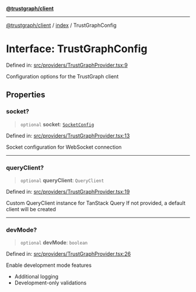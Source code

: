 [**@trustgraph/client**](../../README.md)

***

[@trustgraph/client](../../README.md) / [index](../README.md) / TrustGraphConfig

# Interface: TrustGraphConfig

Defined in: [src/providers/TrustGraphProvider.tsx:9](https://github.com/trustgraph-ai/trustgraph-ts-client/blob/9a2bad46722f27bb783391eed1d9289614cc905a/src/providers/TrustGraphProvider.tsx#L9)

Configuration options for the TrustGraph client

## Properties

### socket?

> `optional` **socket**: [`SocketConfig`](../../types/interfaces/SocketConfig.md)

Defined in: [src/providers/TrustGraphProvider.tsx:13](https://github.com/trustgraph-ai/trustgraph-ts-client/blob/9a2bad46722f27bb783391eed1d9289614cc905a/src/providers/TrustGraphProvider.tsx#L13)

Socket configuration for WebSocket connection

***

### queryClient?

> `optional` **queryClient**: `QueryClient`

Defined in: [src/providers/TrustGraphProvider.tsx:19](https://github.com/trustgraph-ai/trustgraph-ts-client/blob/9a2bad46722f27bb783391eed1d9289614cc905a/src/providers/TrustGraphProvider.tsx#L19)

Custom QueryClient instance for TanStack Query
If not provided, a default client will be created

***

### devMode?

> `optional` **devMode**: `boolean`

Defined in: [src/providers/TrustGraphProvider.tsx:26](https://github.com/trustgraph-ai/trustgraph-ts-client/blob/9a2bad46722f27bb783391eed1d9289614cc905a/src/providers/TrustGraphProvider.tsx#L26)

Enable development mode features
- Additional logging
- Development-only validations

